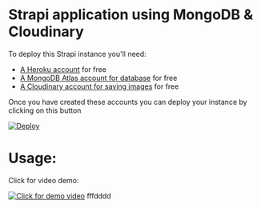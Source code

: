# Strapi application using MongoDB & Cloudinary

To deploy this Strapi instance you'll need:

- [A Heroku account](https://signup.heroku.com/) for free
- [A MongoDB Atlas account for database](https://account.mongodb.com/account/register) for free
- [A Cloudinary account for saving images](https://cloudinary.com/users/register/free) for free

Once you have created these accounts you can deploy your instance by clicking on this button

[![Deploy](https://www.herokucdn.com/deploy/button.svg)](https://heroku.com/deploy?template=https://github.com/devdizer/Strapi-mongodb-cloudinary)

# Usage:

Click for video demo:

[![Click for demo video](https://i.ytimg.com/vi/SNQQaPPF_WI/hqdefault.jpg?sqp=-oaymwEZCNACELwBSFXyq4qpAwsIARUAAIhCGAFwAQ==&rs=AOn4CLCwrccvWncUY8bppHsaC35QJSqBxg)](https://www.youtube.com/watch?v=SNQQaPPF_WI)
fffdddd
